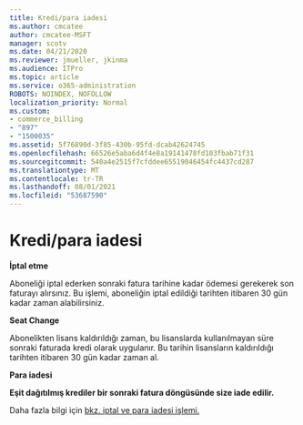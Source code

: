 ```yaml
---
title: Kredi/para iadesi
ms.author: cmcatee
author: cmcatee-MSFT
manager: scotv
ms.date: 04/21/2020
ms.reviewer: jmueller, jkinma
ms.audience: ITPro
ms.topic: article
ms.service: o365-administration
ROBOTS: NOINDEX, NOFOLLOW
localization_priority: Normal
ms.custom:
- commerce_billing
- "897"
- "1500035"
ms.assetid: 5f76890d-3f85-430b-95fd-dcab42624745
ms.openlocfilehash: 66526e5aba6d4f4e8a19141478fd103fbab71f31
ms.sourcegitcommit: 540a4e2515f7cfddee65519046454fc4437cd287
ms.translationtype: MT
ms.contentlocale: tr-TR
ms.lasthandoff: 08/01/2021
ms.locfileid: "53687590"
---
```

# <a name="creditrefund"></a>Kredi/para iadesi

**İptal etme**
  
Aboneliği iptal ederken sonraki fatura tarihine kadar ödemesi gerekerek son faturayı alırsınız. Bu işlemi, aboneliğin iptal edildiği tarihten itibaren 30 gün kadar zaman alabilirsiniz.
  
**Seat Change**
  
Abonelikten lisans kaldırıldığı zaman, bu lisanslarda kullanılmayan süre sonraki faturada kredi olarak uygulanır. Bu tarihin lisansların kaldırıldığı tarihten itibaren 30 gün kadar zaman al.

**Para iadesi**

**Eşit dağıtılmış krediler bir sonraki fatura döngüsünde size iade edilir.**

Daha fazla bilgi için [bkz. iptal ve para iadesi işlemi.](/microsoft-365/commerce/subscriptions/cancel-your-subscription) 
